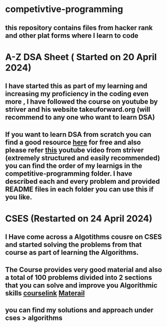 # competivtive-programming
## this repository contains files from hacker rank and other plat forms where I learn to code



# A-Z DSA Sheet ( Started on 20 April 2024)
## I have started this as part of my learning and increasing my proficiency in the coding even more , I have followed the course on youtube by striver and his website takeuforward.org (will recommend to any one who want to learn DSA)

## If you want to learn DSA from scratch you can find a good resource [here](https://takeuforward.org/strivers-a2z-dsa-course/strivers-a2z-dsa-course-sheet-2/) for free and also please refer [this](https://www.youtube.com/watch?v=0bHoB32fuj0&list=PLgUwDviBIf0oF6QL8m22w1hIDC1vJ_BHz&index=1) youtube video from striver (extremely structured and easily recommended) you can find the order of my learnigs in the competitive-programming folder. I have described each and every problem and provided README files in each folder you can use this if you like.

# CSES (Restarted on 24 April 2024)

## I Have come across a Algotithms cousre on CSES and started solving the problems from that course as part of learning the Algorithms.
## The Course provides very good material and also a total of 100 problems divided into 2 sections that you can solve and improve you Algorithmic skills [courselink](https://cses.fi/alon/list/) [Materail](https://alon.mooc.fi/materiaali) 
## you can find my solutions and approach under cses > algorithms
